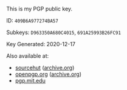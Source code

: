 This is my PGP public key.

ID: `409B6A977274BA57`

Subkeys: `D963350A680C4015`, `691A25993B26FC91`

Key Generated: 2020-12-17

Also available at:
* [sourcehut](https://meta.sr.ht/~xnaas.pgp) ([archive.org](https://web.archive.org/web/20210215052737/https://meta.sr.ht/~xnaas.pgp))
* [openpgp.org](https://keys.openpgp.org/search?q=409B6A977274BA57) ([archive.org](https://web.archive.org/web/20210215054049/https://keys.openpgp.org/search?q=409B6A977274BA57))
* [pgp.mit.edu](https://pgp.mit.edu/pks/lookup?search=0x409B6A977274BA57&op=index)
